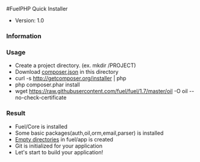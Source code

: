 #FuelPHP Quick Installer

* Version: 1.0

### Information

### Usage

* Create a project directory. (ex. mkdir /PROJECT)
* Download [composer.json](https://raw.githubusercontent.com/goosys/Fuel-Installer/master/composer.json) in this directory
* curl -s http://getcomposer.org/installer | php
* php composer.phar install
* wget https://raw.githubusercontent.com/fuel/fuel/1.7/master/oil -O oil --no-check-certificate

### Result
* Fuel/Core is installed
* Some basic packages(auth,oil,orm,email,parser) is installed
* [Empty directories](https://github.com/goosys/Fuel-Vendor-Enptyapp) in fuel/app is created
* Git is initialized for your application
* Let's start to build your application!

